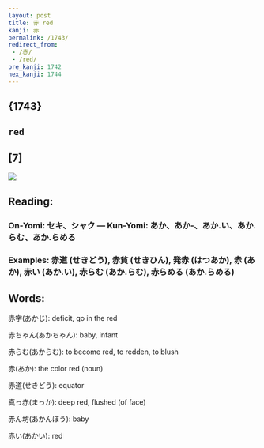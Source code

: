 ```yaml
---
layout: post
title: 赤 red
kanji: 赤
permalink: /1743/
redirect_from:
 - /赤/
 - /red/
pre_kanji: 1742
nex_kanji: 1744
---
```


## {1743}

## `red`

## [7]

<div class="stroke"><img src="E8B5A4.png" /></div>

## Reading:

### On-Yomi: セキ、シャク &mdash; Kun-Yomi: あか、あか-、あか.い、あか.らむ、あか.らめる

### Examples: 赤道 (せきどう), 赤貧 (せきひん), 発赤 (はつあか), 赤 (あか), 赤い (あか.い), 赤らむ (あか.らむ), 赤らめる (あか.らめる)

## Words:

赤字(あかじ): deficit, go in the red

赤ちゃん(あかちゃん): baby, infant

赤らむ(あからむ): to become red, to redden, to blush

赤(あか): the color red (noun)

赤道(せきどう): equator

真っ赤(まっか): deep red, flushed (of face)

赤ん坊(あかんぼう): baby

赤い(あかい): red
